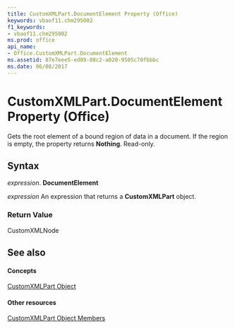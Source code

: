 ```yaml
---
title: CustomXMLPart.DocumentElement Property (Office)
keywords: vbaof11.chm295002
f1_keywords:
- vbaof11.chm295002
ms.prod: office
api_name:
- Office.CustomXMLPart.DocumentElement
ms.assetid: 87e7eee5-ed09-08c2-a020-9505c70fbbbc
ms.date: 06/08/2017
---
```



# CustomXMLPart.DocumentElement Property (Office)

Gets the root element of a bound region of data in a document. If the region is empty, the property returns **Nothing**. Read-only.


## Syntax

 _expression_. **DocumentElement**

 _expression_ An expression that returns a **CustomXMLPart** object.


### Return Value

CustomXMLNode


## See also


#### Concepts


[CustomXMLPart Object](customxmlpart-object-office.md)
#### Other resources


[CustomXMLPart Object Members](customxmlpart-members-office.md)

